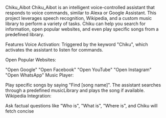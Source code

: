 Chiku_Aibot
Chiku_Aibot is an intelligent voice-controlled assistant that responds to voice commands, similar to Alexa or Google Assistant. This project leverages speech recognition, Wikipedia, and a custom music library to perform a variety of tasks. Chiku can help you search for information, open popular websites, and even play specific songs from a predefined library.

Features
Voice Activation: Triggered by the keyword "Chiku", which activates the assistant to listen for commands.

Open Popular Websites:

"Open Google"
"Open Facebook"
"Open YouTube"
"Open Instagram"
"Open WhatsApp"
Music Player:

Play specific songs by saying "Find [song name]".
The assistant searches through a predefined musicLibrary and plays the song if available.
Wikipedia Integration:

Ask factual questions like "Who is", "What is", "Where is", and Chiku will fetch concise
